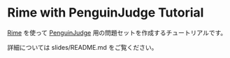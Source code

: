 # Rime with PenguinJudge Tutorial

[Rime](https://github.com/penguin-judge/rime) を使って [PenguinJudge](https://github.com/penguin-judge/PenguinJudge) 用の問題セットを作成するチュートリアルです。

詳細については slides/README.md をご覧ください。
